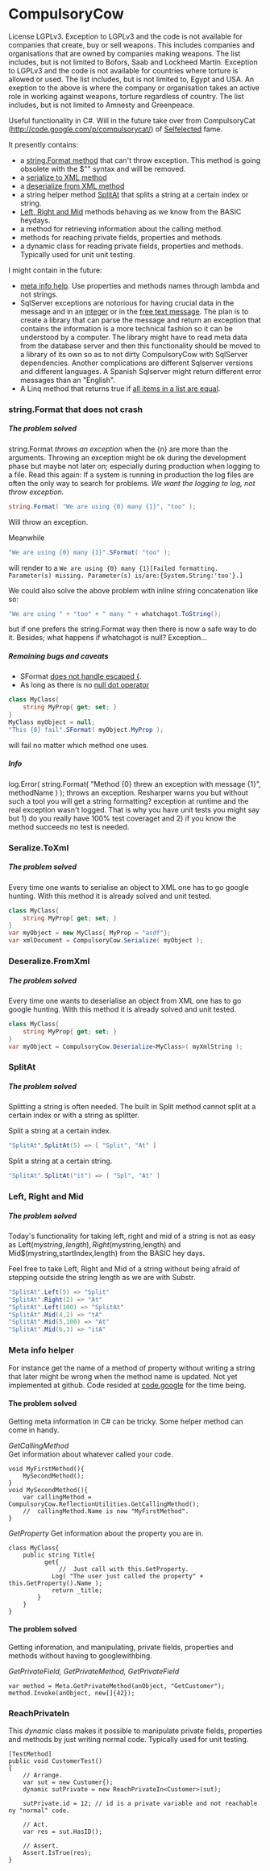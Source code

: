 CompulsoryCow
=============

License LGPLv3.
Exception to LGPLv3 and the code is not available for companies that create, buy or sell weapons. This includes companies and organisations that are owned by companies making weapons. The list includes, but is not limited to Bofors, Saab and Lockheed Martin.
Exception to LGPLv3 and the code is not available for countries where torture is allowed or used. The list includes, but is not limited to, Egypt and USA.
An exeption to the above is where the company or organisation takes an active role in working against weapons, torture regardless of country. The list includes, but is not limited to Amnesty and Greenpeace.

Useful functionality in C#.  Will in the future take over from CompulsoryCat (http://code.google.com/p/compulsorycat/) of [Selfelected](http://www.selfelected.com) fame.

It presently contains:
* a [string.Format method](https://github.com/LosManos/CompulsoryCow/blob/master/README.md#stringformat-that-doesnt-crash) that can't throw exception. This method is going obsolete with the $"" syntax and will be removed.
* a [serialize to XML method](https://github.com/LosManos/CompulsoryCow/blob/master/README.md#seralizetoxml)
* a [deserialize from XML method](https://github.com/LosManos/CompulsoryCow/blob/master/README.md#deseralizefromxml)
* a string helper method [SplitAt](https://github.com/LosManos/CompulsoryCow/blob/master/README.md#splitat) that splits a string at a certain index or string.
* [Left, Right and Mid](https://github.com/LosManos/CompulsoryCow/blob/master/README.md#left-right-and-mid) methods behaving as we know from the BASIC heydays.
* a method for retrieving information about the calling method.
* methods for reaching private fields, properties and methods.
* a dynamic class for reading private fields, properties and methods. Typically used for unit unit testing.


I might contain in the future:
* [meta info help](https://github.com/LosManos/CompulsoryCow/edit/master/README.md#meta-info-help).  Use properties and methods names through lambda and not strings.
* SqlServer exceptions are notorious for having crucial data in the message and in an [integer](http://stackoverflow.com/questions/6221951/sqlexception-catch-and-handling) or in the [free text message](http://stackoverflow.com/questions/6982647/smart-way-to-get-unique-index-name-from-sqlexception-message). The plan is to create a library that can parse the message and return an exception that contains the information is a more technical fashion so it can be understood by a computer. The library might have to read meta data from the database server and then this functionality should be moved to a library of its own so as to not dirty CompulsoryCow with SqlServer dependencies. Another complications are different Sqlserver versions and different languages. A Spanish Sqlserver might return different error messages than an "English".
* A Linq method that returns true if [all items in a list are equal](http://stackoverflow.com/questions/1628658/linq-check-whether-two-list-are-the-same).

### string.Format that does not crash
##### The problem solved
string.Format _throws an exception_ when the {n} are more than the arguments.  Throwing an exception might be ok during the development phase but maybe not later on; especially during production when logging to a file.
Read this again:  If a system is running in production the log files are often the only way to search for problems.  _We want the logging to log, not throw exception._

```csharp
string.Format( "We are using {0} many {1}", "too" );
```
Will throw an exception.

Meanwhile
```csharp
"We are using {0} many {1}".SFormat( "too" );
```
will render to a `We are using {0} many {1}[Failed formatting. Parameter(s) missing. Parameter(s) is/are:{System.String:'too'}.]`

We could also solve the above problem with inline string concatenation like so:
```csharp
"We are using " + "too" + " many " + whatchagot.ToString();
```
but if one prefers the string.Format way then there is now a safe way to do it.
Besides; what happens if whatchagot is null?  Exception...

##### Remaining bugs and caveats
* SFormat [does not handle escaped {](https://github.com/LosManos/CompulsoryCow/issues/1).  
* As long as there is no [null dot operator](http://visualstudio.uservoice.com/forums/121579-visual-studio/suggestions/2216723-automaticaly-check-object-nullity-before-access-so)
```csharp
class MyClass{
    string MyProp{ get; set; }
}
MyClass myObject = null;
"This {0} fail".SFormat( myObject.MyProp );
```
will fail no matter which method one uses.

##### Info
log.Error( string.Format( "Method {0} threw an exception with message {1}", methodName ) );
throws an exception.  Resharper warns you but without such a tool you will get a string formatting? exception at runtime and the real exception wasn't logged.
That is why you have unit tests you might say but 1) do you really have 100% test coveraget and 2) if you know the method succeeds no test is needed.

### Seralize.ToXml
##### The problem solved
Every time one wants to serialise an object to XML one has to go google hunting.  With this method it is already solved and unit tested.

```csharp
class MyClass{
    string MyProp{ get; set; }
}
var myObject = new MyClass{ MyProp = "asdf"};
var xmlDocument = CompulsoryCow.Serialize( myObject );
```

### Deseralize.FromXml
##### The problem solved
Every time one wants to deserialise an object from XML one has to go google hunting.  With this method it is already solved and unit tested.

```csharp
class MyClass{
    string MyProp{ get; set; }
}
var myObject = CompulsoryCow.Deserialize<MyClass>( myXmlString );
```

### SplitAt
##### The problem solved
Splitting a string is often needed.  The built in Split method cannot split at a certain index or with a string as splitter.

Split a string at a certain index.
```csharp
"SplitAt".SplitAt(5) => [ "Split", "At" ]
```

Split a string at a certain string.
```csharp
"SplitAt".SplitAt("it") => [ "Spl", "At" ]
```

### Left, Right and Mid
##### The problem solved
Today's functionality for taking left, right and mid of a string is not as easy as Left$(mystring,length), Right$(mystring,length) and Mid$(mystring,startIndex,length) from the BASIC hey days.

Feel free to take Left, Right and Mid of a string without being afraid of stepping outside the string length as we are with Substr.
```csharp
"SplitAt".Left(5) => "Split"
"SplitAt".Right(2) => "At"
"SplitAt".Left(100) => "SplitAt"
"SplitAt".Mid(4,2) => "tA"
"SplitAt".Mid(5,100) => "At"
"SplitAt".Mid(6,3) => "itA"
```

### Meta info helper 
For instance get the name of a method of property without writing a string that later might be wrong when the method name is updated.
Not yet implemented at github.  Code resided at [code.google](http://code.google.com/p/compulsorycat/) for the time being.

#### The problem solved
Getting meta information in C# can be tricky. Some helper method can come in handy.

*GetCallingMethod*  
Get information about whatever called your code.

```
void MyFirstMethod(){
	MySecondMethod();
}
void MySecondMethod(){
	var callingMethod = CompulsoryCow.ReflectionUtilities.GetCallingMethod();
	//	callingMethod.Name is now "MyFirstMethod".
}
```

*GetProperty*
Get information about the property you are in.
```
class MyClass{
    public string Title{
	      get{
	          //  Just call with this.GetProperty.
            Log( "The user just called the property" + this.GetProperty().Name );
            return _title;
        }
    }
}
```

#### The problem solved
Getting information, and manipulating, private fields, properties and methods without having to googlewithbing.

*GetPrivateField, GetPrivateMethod, GetPrivateField*
```
var method = Meta.GetPrivateMethod(anObject, "GetCustomer");
method.Invoke(anObject, new[]{42});
```

### ReachPrivateIn
This *dynamic* class makes it possible to manipulate private fields, properties and methods by just writing normal code.
Typically used for unit testing.

```
[TestMethod]
public void CustomerTest()
{
	// Arrange.
    var sut = new Customer{);
	dynamic sutPrivate = new ReachPrivateIn<Customer>(sut);

	sutPrivate.id = 12; // id is a private variable and not reachable ny "normal" code.
	
	// Act.
	var res = sut.HasID();
	
	// Assert.
	Assert.IsTrue(res);
}
```
